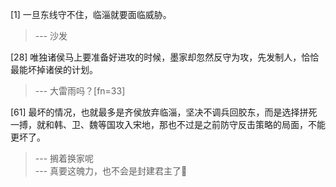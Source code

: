 
[1] 一旦东线守不住，临淄就要面临威胁。
>--- 沙发<br>

[28] 唯独诸侯马上要准备好进攻的时候，墨家却忽然反守为攻，先发制人，恰恰最能坏掉诸侯的计划。
>--- 大雷雨吗？[fn=33]<br>

[61] 最坏的情况，也就最多是齐侯放弃临淄，坚决不调兵回胶东，而是选择拼死一搏，就和韩、卫、魏等国攻入宋地，那也不过是之前防守反击策略的局面，不能更坏了。
>--- 搁着换家呢<br>
>--- 真要这魄力，也不会是封建君主了🐶<br>
